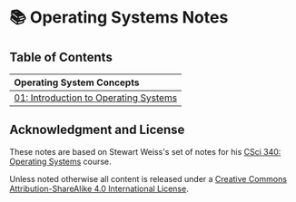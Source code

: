 # :books: Operating Systems Notes

## Table of Contents

|Operating System Concepts|
|:--------------------------------------|
|[01: Introduction to Operating Systems](./notes/introduction-os.md)|

## Acknowledgment and License

These notes are based on Stewart Weiss's set of notes for his [CSci 340:
Operating Systems](http://www.compsci.hunter.cuny.edu/~sweiss/course_materials/csci340/csci340_spr21.php) course.

Unless noted otherwise all content is released under a [Creative Commons
Attribution-ShareAlike 4.0 International License](https://creativecommons.org/licenses/by-sa/4.0/).
